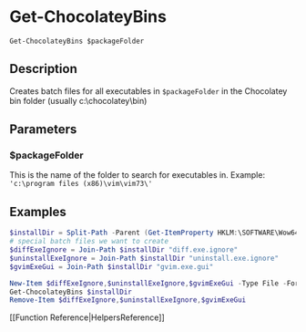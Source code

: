 # Get-ChocolateyBins
`Get-ChocolateyBins $packageFolder`

## Description
Creates batch files for all executables in `$packageFolder` in the Chocolatey bin folder (usually c:\chocolatey\bin)

## Parameters
### $packageFolder
This is the name of the folder to search for executables in.
Example: `'c:\program files (x86)\vim\vim73\'`

## Examples
```powershell
$installDir = Split-Path -Parent (Get-ItemProperty HKLM:\SOFTWARE\Wow6432Node\Microsoft\Windows\CurrentVersion\Uninstall\Vim UninstallString).UninstallString
# special batch files we want to create
$diffExeIgnore = Join-Path $installDir "diff.exe.ignore"
$uninstallExeIgnore = Join-Path $installDir "uninstall.exe.ignore"
$gvimExeGui = Join-Path $installDir "gvim.exe.gui"

New-Item $diffExeIgnore,$uninstallExeIgnore,$gvimExeGui -Type File -Force | Out-Null
Get-ChocolateyBins $installDir
Remove-Item $diffExeIgnore,$uninstallExeIgnore,$gvimExeGui
```

[[Function Reference|HelpersReference]]